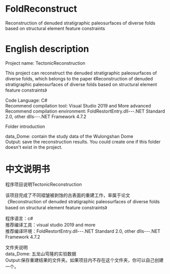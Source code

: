 # FoldReconstruct
Reconstruction of denuded stratigraphic paleosurfaces of diverse folds based on structural element feature constraints

# English description
Project name: TectonicReconstruction

This project can reconstruct the denuded stratigraphic paleosurfaces of diverse folds, which belongs to the paper 《Reconstruction of denuded stratigraphic paleosurfaces of diverse folds based on
structural element feature constraints》

Code Language: C#  
Recommend compilation tool: Visual Studio 2019 and More advanced  
Recommend compilation environment: FoldRestortEntry.dll---.NET Standard 2.0, other dlls---.NET Framework 4.7.2  

Folder introduction

data_Dome: contain the study data of the Wulongshan Dome  
Output: save the reconstruction results. You could create one if this folder doesn't exist in the project.  

# 中文说明书

程序项目说明TectonicReconstruction

该项目完成了不同褶皱被剥蚀的古表面的重建工作，率属于论文《Reconstruction of denuded stratigraphic paleosurfaces of diverse folds based on
structural element feature constraints》

程序语言：c#  
推荐编译工具：visual studio 2019 and more  
推荐编译环境：FoldRestortEntry.dll---.NET Standard 2.0, other dlls---.NET Framework 4.7.2  

文件夹说明  
data_Dome: 五龙山穹隆的实验数据  
Output:保存重建结果的文件夹。如果项目内不存在这个文件夹，你可以自己创建一个。  
